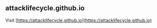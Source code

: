 ## attacklifecycle.github.io

Visit [https://attacklifecycle.github.io](https://attacklifecycle.github.io)